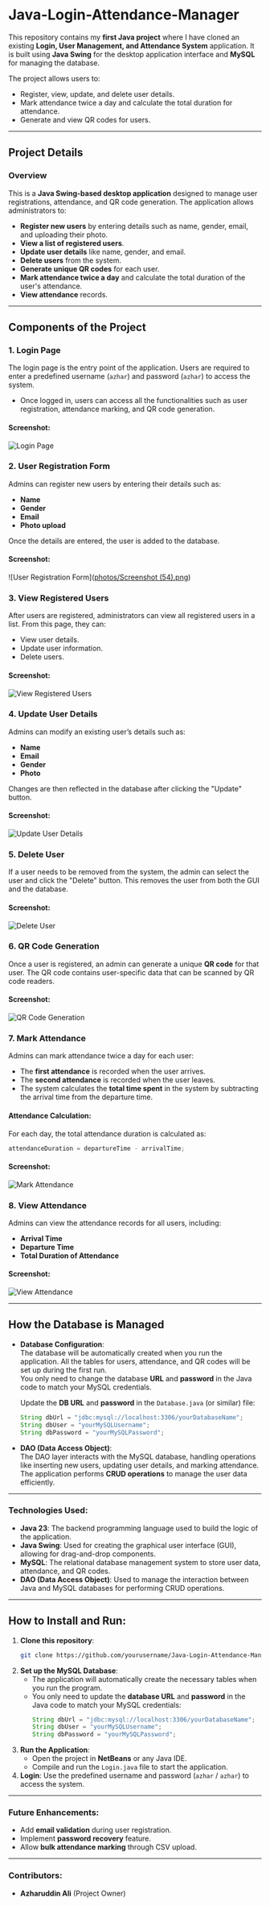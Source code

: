 # Java-Login-Attendance-Manager

This repository contains my **first Java project** where I have cloned an existing **Login, User Management, and Attendance System** application. It is built using **Java Swing** for the desktop application interface and **MySQL** for managing the database.

The project allows users to:
- Register, view, update, and delete user details.
- Mark attendance twice a day and calculate the total duration for attendance.
- Generate and view QR codes for users.

---

## **Project Details**

### **Overview**
This is a **Java Swing-based desktop application** designed to manage user registrations, attendance, and QR code generation. The application allows administrators to:
- **Register new users** by entering details such as name, gender, email, and uploading their photo.
- **View a list of registered users**.
- **Update user details** like name, gender, and email.
- **Delete users** from the system.
- **Generate unique QR codes** for each user.
- **Mark attendance twice a day** and calculate the total duration of the user's attendance.
- **View attendance** records.

---

## **Components of the Project**

### 1. **Login Page**  
The login page is the entry point of the application. Users are required to enter a predefined username (`azhar`) and password (`azhar`) to access the system.  
- Once logged in, users can access all the functionalities such as user registration, attendance marking, and QR code generation.  

#### Screenshot:  
![Login Page](path-to-your-screenshot)

### 2. **User Registration Form**  
Admins can register new users by entering their details such as:
- **Name**
- **Gender**
- **Email**
- **Photo upload**

Once the details are entered, the user is added to the database. 

#### Screenshot:  
![User Registration Form]([photos/Screenshot (54).png](https://github.com/AzharAliCodes/Java-Login-Attendance-Manager/blob/50a7816b07296cedcffffe1a3b5ceb791cb36aef/photos/Screenshot%20(54).png))

### 3. **View Registered Users**  
After users are registered, administrators can view all registered users in a list. From this page, they can:
- View user details.
- Update user information.
- Delete users.

#### Screenshot:  
![View Registered Users](path-to-your-screenshot)

### 4. **Update User Details**  
Admins can modify an existing user’s details such as:
- **Name**
- **Email**
- **Gender**
- **Photo**
  
Changes are then reflected in the database after clicking the "Update" button.

#### Screenshot:  
![Update User Details](path-to-your-screenshot)

### 5. **Delete User**  
If a user needs to be removed from the system, the admin can select the user and click the "Delete" button. This removes the user from both the GUI and the database.

#### Screenshot:  
![Delete User](path-to-your-screenshot)

### 6. **QR Code Generation**  
Once a user is registered, an admin can generate a unique **QR code** for that user. The QR code contains user-specific data that can be scanned by QR code readers.

#### Screenshot:  
![QR Code Generation](path-to-your-screenshot)

### 7. **Mark Attendance**  
Admins can mark attendance twice a day for each user:
- The **first attendance** is recorded when the user arrives.
- The **second attendance** is recorded when the user leaves.
- The system calculates the **total time spent** in the system by subtracting the arrival time from the departure time.

#### Attendance Calculation:  
For each day, the total attendance duration is calculated as:
```java
attendanceDuration = departureTime - arrivalTime;
```

#### Screenshot:  
![Mark Attendance](path-to-your-screenshot)

### 8. **View Attendance**  
Admins can view the attendance records for all users, including:
- **Arrival Time**
- **Departure Time**
- **Total Duration of Attendance**

#### Screenshot:  
![View Attendance](path-to-your-screenshot)

---

## **How the Database is Managed**

- **Database Configuration**:  
  The database will be automatically created when you run the application. All the tables for users, attendance, and QR codes will be set up during the first run.  
  You only need to change the database **URL** and **password** in the Java code to match your MySQL credentials.

  Update the **DB URL** and **password** in the `Database.java` (or similar) file:
  ```java
  String dbUrl = "jdbc:mysql://localhost:3306/yourDatabaseName";
  String dbUser = "yourMySQLUsername";
  String dbPassword = "yourMySQLPassword";
  ```

- **DAO (Data Access Object)**:  
  The DAO layer interacts with the MySQL database, handling operations like inserting new users, updating user details, and marking attendance. The application performs **CRUD operations** to manage the user data efficiently.

---

### **Technologies Used**:
- **Java 23**: The backend programming language used to build the logic of the application.
- **Java Swing**: Used for creating the graphical user interface (GUI), allowing for drag-and-drop components.
- **MySQL**: The relational database management system to store user data, attendance, and QR codes.
- **DAO (Data Access Object)**: Used to manage the interaction between Java and MySQL databases for performing CRUD operations.

---

## **How to Install and Run**:
1. **Clone this repository**:
   ```bash
   git clone https://github.com/yourusername/Java-Login-Attendance-Manager.git
   ```
2. **Set up the MySQL Database**:
   - The application will automatically create the necessary tables when you run the program.
   - You only need to update the **database URL** and **password** in the Java code to match your MySQL credentials:
     ```java
     String dbUrl = "jdbc:mysql://localhost:3306/yourDatabaseName";
     String dbUser = "yourMySQLUsername";
     String dbPassword = "yourMySQLPassword";
     ```
3. **Run the Application**:
   - Open the project in **NetBeans** or any Java IDE.
   - Compile and run the `Login.java` file to start the application.
4. **Login**: Use the predefined username and password (`azhar` / `azhar`) to access the system.

---

### **Future Enhancements**:
- Add **email validation** during user registration.
- Implement **password recovery** feature.
- Allow **bulk attendance marking** through CSV upload.

---

### **Contributors**:
- **Azharuddin Ali** (Project Owner)
